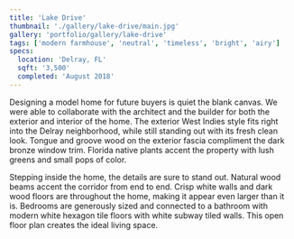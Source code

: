 ```yaml
---
title: 'Lake Drive'
thumbnail: './gallery/lake-drive/main.jpg'
gallery: 'portfolio/gallery/lake-drive'
tags: ['modern farmhouse', 'neutral', 'timeless', 'bright', 'airy']
specs:
  location: 'Delray, FL'
  sqft: '3,500'
  completed: 'August 2018'
---
```


Designing a model home for future buyers is quiet the blank canvas. We were able to collaborate with the architect and the builder for both the exterior and interior of the home. The exterior West Indies style fits right into the Delray neighborhood, while still standing out with its fresh clean look. Tongue and groove wood on the exterior fascia compliment the dark bronze window trim. Florida native plants accent the property with lush greens and small pops of color.

Stepping inside the home, the details are sure to stand out. Natural wood beams accent the corridor from end to end. Crisp white walls and dark wood floors are throughout the home, making it appear even larger than it is. Bedrooms are generously sized and connected to a bathroom with modern white hexagon tile floors with white subway tiled walls. This open floor plan creates the ideal living space.
